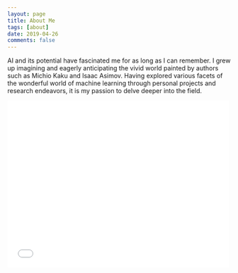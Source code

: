 ```yaml
---
layout: page
title: About Me
tags: [about]
date: 2019-04-26
comments: false
---
```

    
AI and its potential have fascinated me for as long as I can remember. I grew up imagining and eagerly anticipating the vivid world painted by authors such as Michio Kaku and Isaac Asimov. Having explored various facets of the wonderful world of machine learning through personal projects and research endeavors, it is my passion to delve deeper into the field.

<embed src="/assets/doc/updated_cv.pdf" width="500" height="375">
